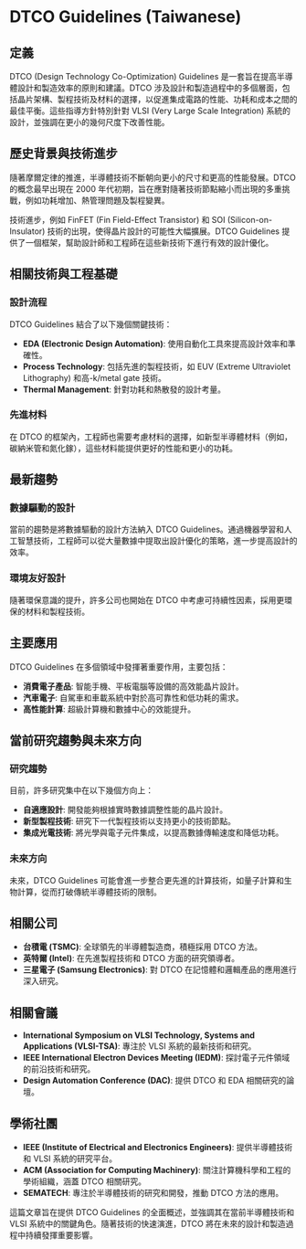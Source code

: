 # DTCO Guidelines (Taiwanese)

## 定義

DTCO (Design Technology Co-Optimization) Guidelines 是一套旨在提高半導體設計和製造效率的原則和建議。DTCO 涉及設計和製造過程中的多個層面，包括晶片架構、製程技術及材料的選擇，以促進集成電路的性能、功耗和成本之間的最佳平衡。這些指導方針特別針對 VLSI (Very Large Scale Integration) 系統的設計，並強調在更小的幾何尺度下改善性能。

## 歷史背景與技術進步

隨著摩爾定律的推進，半導體技術不斷朝向更小的尺寸和更高的性能發展。DTCO 的概念最早出現在 2000 年代初期，旨在應對隨著技術節點縮小而出現的多重挑戰，例如功耗增加、熱管理問題及製程變異。

技術進步，例如 FinFET (Fin Field-Effect Transistor) 和 SOI (Silicon-on-Insulator) 技術的出現，使得晶片設計的可能性大幅擴展。DTCO Guidelines 提供了一個框架，幫助設計師和工程師在這些新技術下進行有效的設計優化。

## 相關技術與工程基礎

### 設計流程

DTCO Guidelines 結合了以下幾個關鍵技術：

- **EDA (Electronic Design Automation)**: 使用自動化工具來提高設計效率和準確性。
- **Process Technology**: 包括先進的製程技術，如 EUV (Extreme Ultraviolet Lithography) 和高-k/metal gate 技術。
- **Thermal Management**: 針對功耗和熱散發的設計考量。

### 先進材料

在 DTCO 的框架內，工程師也需要考慮材料的選擇，如新型半導體材料（例如，碳納米管和氮化鎵），這些材料能提供更好的性能和更小的功耗。

## 最新趨勢

### 數據驅動的設計

當前的趨勢是將數據驅動的設計方法納入 DTCO Guidelines。通過機器學習和人工智慧技術，工程師可以從大量數據中提取出設計優化的策略，進一步提高設計的效率。

### 環境友好設計

隨著環保意識的提升，許多公司也開始在 DTCO 中考慮可持續性因素，採用更環保的材料和製程技術。

## 主要應用

DTCO Guidelines 在多個領域中發揮著重要作用，主要包括：

- **消費電子產品**: 智能手機、平板電腦等設備的高效能晶片設計。
- **汽車電子**: 自駕車和車載系統中對於高可靠性和低功耗的需求。
- **高性能計算**: 超級計算機和數據中心的效能提升。

## 當前研究趨勢與未來方向

### 研究趨勢

目前，許多研究集中在以下幾個方向上：

- **自適應設計**: 開發能夠根據實時數據調整性能的晶片設計。
- **新型製程技術**: 研究下一代製程技術以支持更小的技術節點。
- **集成光電技術**: 將光學與電子元件集成，以提高數據傳輸速度和降低功耗。

### 未來方向

未來，DTCO Guidelines 可能會進一步整合更先進的計算技術，如量子計算和生物計算，從而打破傳統半導體技術的限制。

## 相關公司

- **台積電 (TSMC)**: 全球領先的半導體製造商，積極採用 DTCO 方法。
- **英特爾 (Intel)**: 在先進製程技術和 DTCO 方面的研究領導者。
- **三星電子 (Samsung Electronics)**: 對 DTCO 在記憶體和邏輯產品的應用進行深入研究。

## 相關會議

- **International Symposium on VLSI Technology, Systems and Applications (VLSI-TSA)**: 專注於 VLSI 系統的最新技術和研究。
- **IEEE International Electron Devices Meeting (IEDM)**: 探討電子元件領域的前沿技術和研究。
- **Design Automation Conference (DAC)**: 提供 DTCO 和 EDA 相關研究的論壇。

## 學術社團

- **IEEE (Institute of Electrical and Electronics Engineers)**: 提供半導體技術和 VLSI 系統的研究平台。
- **ACM (Association for Computing Machinery)**: 關注計算機科學和工程的學術組織，涵蓋 DTCO 相關研究。
- **SEMATECH**: 專注於半導體技術的研究和開發，推動 DTCO 方法的應用。

這篇文章旨在提供 DTCO Guidelines 的全面概述，並強調其在當前半導體技術和 VLSI 系統中的關鍵角色。隨著技術的快速演進，DTCO 將在未來的設計和製造過程中持續發揮重要影響。